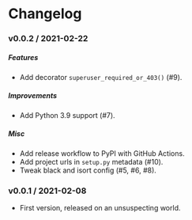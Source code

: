 Changelog
=========

### v0.0.2 / 2021-02-22

##### Features

  - Add decorator `superuser_required_or_403()` (#9).

##### Improvements

  - Add Python 3.9 support (#7).
  
##### Misc

  - Add release workflow to PyPI with GitHub Actions.
  - Add project urls in `setup.py` metadata (#10).
  - Tweak black and isort config (#5, #6, #8).

### v0.0.1 / 2021-02-08

  - First version, released on an unsuspecting world.
